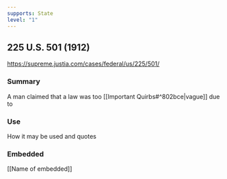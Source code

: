 ```yaml
---
supports: State
level: "1"
---
```

## 225 U.S. 501 (1912)

https://supreme.justia.com/cases/federal/us/225/501/

### Summary

A man claimed that a law was too [[Important Quirbs#^802bce|vague]] due to 
### Use

How it may be used and quotes

### Embedded

[[Name of embedded]]